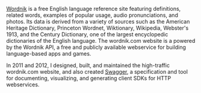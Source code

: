 <!--
title: Wordnik
location: San Mateo, CA
description: A home for all the words
position: Senior Developer
website: http://wordnik.com
keywords: [language, reference, English, Ruby]
start: 2011-01-01
end: 2012-04-15
-->


[Wordnik](http://wordnik.com) is a free English language reference site featuring definitions, related words, examples of popular usage, audio pronunciations, and photos. Its data is derived from a variety of sources such as the American Heritage Dictionary, Princeton Wordnet, Wiktionary, Wikipedia, Webster's 1913, and the Century Dictionary, one of the largest encyclopedic dictionaries of the English language. The wordnik.com website is a powered by the Wordnik API, a free and publicly available webservice for building language-based apps and games.

In 2011 and 2012, I designed, built, and maintained the high-traffic wordnik.com website, and also created [Swagger](/projects/swagger), a specification and tool for documenting, visualizing, and generating client SDKs for HTTP webservices.
